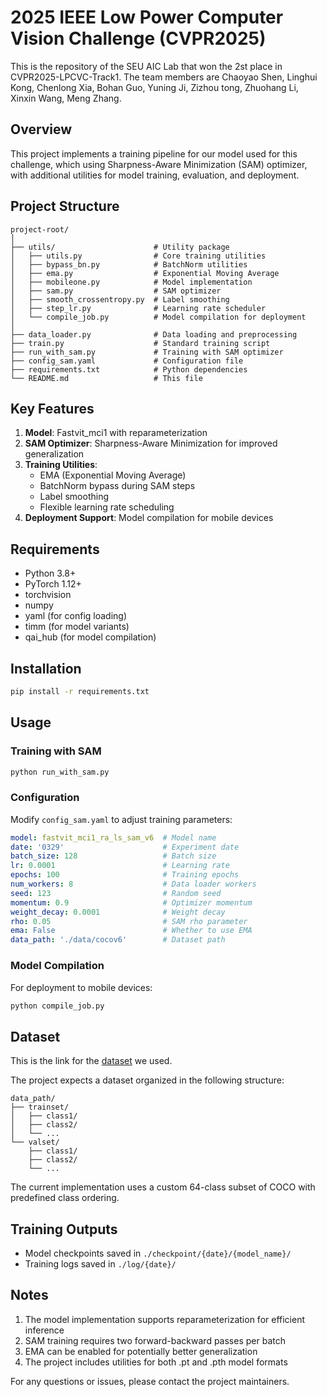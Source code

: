 # 2025 IEEE Low Power Computer Vision Challenge (CVPR2025)

This is the repository of the SEU AIC Lab that won the 2st place in CVPR2025-LPCVC-Track1. The team members are Chaoyao Shen, Linghui Kong, Chenlong Xia, Bohan Guo, Yuning Ji, Zizhou tong, Zhuohang Li, Xinxin Wang, Meng Zhang. 

## Overview

This project implements a training pipeline for our model used for this challenge, which using Sharpness-Aware Minimization (SAM) optimizer, with additional utilities for model training, evaluation, and deployment. 

## Project Structure

```
project-root/
│
├── utils/                      # Utility package
│   ├── utils.py                # Core training utilities
│   ├── bypass_bn.py            # BatchNorm utilities
│   ├── ema.py                  # Exponential Moving Average
│   ├── mobileone.py            # Model implementation
│   ├── sam.py                  # SAM optimizer
│   ├── smooth_crossentropy.py  # Label smoothing
│   ├── step_lr.py              # Learning rate scheduler
│   └── compile_job.py          # Model compilation for deployment
│
├── data_loader.py              # Data loading and preprocessing
├── train.py                    # Standard training script
├── run_with_sam.py             # Training with SAM optimizer
├── config_sam.yaml             # Configuration file
├── requirements.txt            # Python dependencies
└── README.md                   # This file
```

## Key Features

1. **Model**:  Fastvit_mci1 with reparameterization
2. **SAM Optimizer**: Sharpness-Aware Minimization for improved generalization
3. **Training Utilities**:
   - EMA (Exponential Moving Average)
   - BatchNorm bypass during SAM steps
   - Label smoothing
   - Flexible learning rate scheduling
4. **Deployment Support**: Model compilation for mobile devices

## Requirements

- Python 3.8+
- PyTorch 1.12+
- torchvision
- numpy
- yaml (for config loading)
- timm (for model variants)
- qai_hub (for model compilation)

## Installation

```bash
pip install -r requirements.txt
```

## Usage

### Training with SAM

```bash
python run_with_sam.py
```

### Configuration

Modify `config_sam.yaml` to adjust training parameters:

```yaml
model: fastvit_mci1_ra_ls_sam_v6  # Model name
date: '0329'                      # Experiment date
batch_size: 128                   # Batch size
lr: 0.0001                        # Learning rate
epochs: 100                       # Training epochs
num_workers: 8                    # Data loader workers
seed: 123                         # Random seed
momentum: 0.9                     # Optimizer momentum
weight_decay: 0.0001              # Weight decay
rho: 0.05                         # SAM rho parameter
ema: False                        # Whether to use EMA
data_path: './data/cocov6'        # Dataset path
```

### Model Compilation

For deployment to mobile devices:

```bash
python compile_job.py
```

## Dataset

This is the link for the [dataset](https://drive.google.com/file/d/1g6FscrncyawKKyf7IZdKxdbsovrolm1B/view?usp=drive_link) we used.

The project expects a dataset organized in the following structure:

```
data_path/
├── trainset/
│   ├── class1/
│   ├── class2/
│   └── ...
└── valset/
    ├── class1/
    ├── class2/
    └── ...
```

The current implementation uses a custom 64-class subset of COCO with predefined class ordering.

## Training Outputs

- Model checkpoints saved in `./checkpoint/{date}/{model_name}/`
- Training logs saved in `./log/{date}/`

## Notes

1. The model implementation supports reparameterization for efficient inference
2. SAM training requires two forward-backward passes per batch
3. EMA can be enabled for potentially better generalization
4. The project includes utilities for both .pt and .pth model formats

For any questions or issues, please contact the project maintainers.


